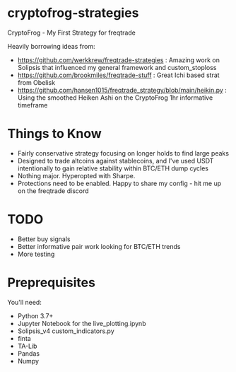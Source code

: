# cryptofrog-strategies
CryptoFrog - My First Strategy for freqtrade

Heavily borrowing ideas from:

- https://github.com/werkkrew/freqtrade-strategies : Amazing work on Solipsis that influenced my general framework and custom_stoploss
- https://github.com/brookmiles/freqtrade-stuff : Great Ichi based strat from Obelisk
- https://github.com/hansen1015/freqtrade_strategy/blob/main/heikin.py : Using the smoothed Heiken Ashi on the CryptoFrog 1hr informative timeframe

# Things to Know

- Fairly conservative strategy focusing on longer holds to find large peaks
- Designed to trade altcoins against stablecoins, and I've used USDT intentionally to gain relative stability within BTC/ETH dump cycles
- Nothing major. Hyperopted with Sharpe.
- Protections need to be enabled. Happy to share my config - hit me up on the freqtrade discord

# TODO

- Better buy signals
- Better informative pair work looking for BTC/ETH trends
- More testing

# Preprequisites

You'll need:
- Python 3.7+
- Jupyter Notebook for the live_plotting.ipynb
- Solipsis_v4 custom_indicators.py
- finta
- TA-Lib
- Pandas
- Numpy
